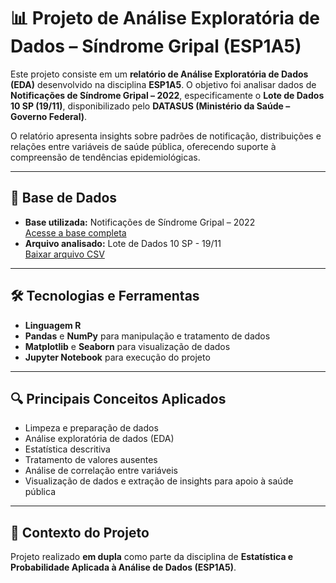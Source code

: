  # 📊 Projeto de Análise Exploratória de Dados – Síndrome Gripal (ESP1A5)

Este projeto consiste em um **relatório de Análise Exploratória de Dados (EDA)** desenvolvido na disciplina **ESP1A5**. O objetivo foi analisar dados de **Notificações de Síndrome Gripal – 2022**, especificamente o **Lote de Dados 10 SP (19/11)**, disponibilizado pelo **DATASUS (Ministério da Saúde – Governo Federal)**.

O relatório apresenta insights sobre padrões de notificação, distribuições e relações entre variáveis de saúde pública, oferecendo suporte à compreensão de tendências epidemiológicas.

---

## 📂 Base de Dados
- **Base utilizada:** Notificações de Síndrome Gripal – 2022  
  [Acesse a base completa](https://opendatasus.saude.gov.br/dataset/notificacoes-de-sindrome-gripal-leve-2022)
- **Arquivo analisado:** Lote de Dados 10 SP - 19/11  
  [Baixar arquivo CSV](https://s3.sa-east-1.amazonaws.com/ckan.saude.gov.br/SGL/2022/uf=SP/lote=10/part-00000-cf98759e-05e9-44fe-9450-8eba122f0160.c000.csv)

---

## 🛠 Tecnologias e Ferramentas
- **Linguagem R**  
- **Pandas** e **NumPy** para manipulação e tratamento de dados  
- **Matplotlib** e **Seaborn** para visualização de dados  
- **Jupyter Notebook** para execução do projeto

---

## 🔍 Principais Conceitos Aplicados
- Limpeza e preparação de dados  
- Análise exploratória de dados (EDA)  
- Estatística descritiva  
- Tratamento de valores ausentes  
- Análise de correlação entre variáveis  
- Visualização de dados e extração de insights para apoio à saúde pública

---

## 📌 Contexto do Projeto
Projeto realizado **em dupla** como parte da disciplina de **Estatística e Probabilidade Aplicada à Análise de Dados (ESP1A5)**.


